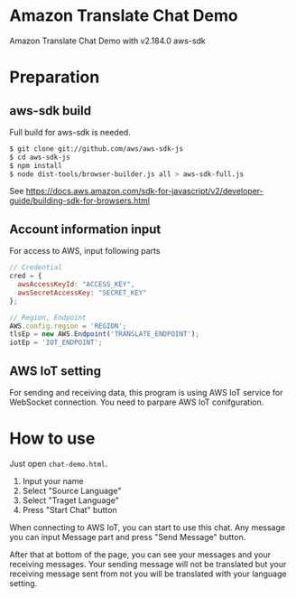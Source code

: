 # Amazon Translate Chat Demo
Amazon Translate Chat Demo with v2.184.0 aws-sdk

# Preparation
## aws-sdk build
Full build for aws-sdk is needed.

```sh
$ git clone git://github.com/aws/aws-sdk-js
$ cd aws-sdk-js
$ npm install
$ node dist-tools/browser-builder.js all > aws-sdk-full.js
```

See https://docs.aws.amazon.com/sdk-for-javascript/v2/developer-guide/building-sdk-for-browsers.html

## Account information input
For access to AWS, input following parts

```js
// Credential
cred = {
  awsAccessKeyId: "ACCESS_KEY",
  awsSecretAccessKey: "SECRET_KEY"
};

// Region, Endpoint
AWS.config.region = 'REGION';
tlsEp = new AWS.Endpoint('TRANSLATE_ENDPOINT');
iotEp = 'IOT_ENDPOINT';
```

## AWS IoT setting
For sending and receiving data, this program is using AWS IoT service for WebSocket connection. You need to parpare AWS IoT conifguration.


# How to use
Just open `chat-demo.html`.

1. Input your name
2. Select "Source Language"
3. Select "Traget Language"
4. Press "Start Chat" button

When connecting to AWS IoT, you can start to use this chat.
Any message you can input Message part and press "Send Message" button.

After that at bottom of the page, you can see your messages and your receiving messages.
Your sending message will not be translated but your receiving message sent from not you will be translated with your language setting.